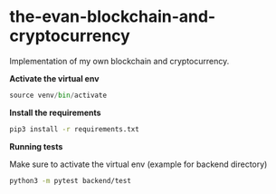 # the-evan-blockchain-and-cryptocurrency
Implementation of my own blockchain and cryptocurrency.

**Activate the virtual env**
```python
source venv/bin/activate
```

**Install the requirements**
```bash
pip3 install -r requirements.txt
```

**Running tests**

Make sure to activate the virtual env
(example for backend directory)
```bash
python3 -m pytest backend/test
```
